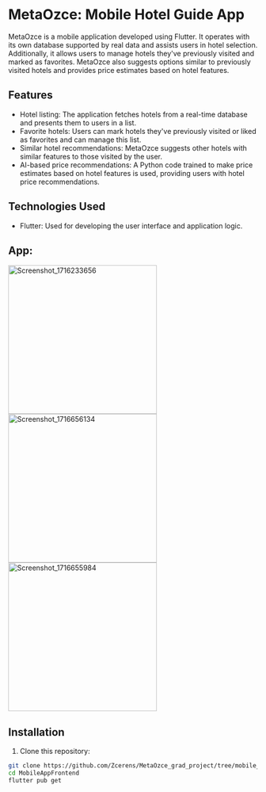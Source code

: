 # MetaOzce: Mobile Hotel Guide App


MetaOzce is a mobile application developed using Flutter. It operates with its own database supported by real data and assists users in hotel selection. Additionally, it allows users to manage hotels they've previously visited and marked as favorites. MetaOzce also suggests options similar to previously visited hotels and provides price estimates based on hotel features.

## Features

- Hotel listing: The application fetches hotels from a real-time database and presents them to users in a list.
- Favorite hotels: Users can mark hotels they've previously visited or liked as favorites and can manage this list.
- Similar hotel recommendations: MetaOzce suggests other hotels with similar features to those visited by the user.
- AI-based price recommendations: A Python code trained to make price estimates based on hotel features is used, providing users with hotel price recommendations.

## Technologies Used

- Flutter: Used for developing the user interface and application logic.

## App:
<img src="https://github.com/Zcerens/MetaOzce_grad_project/assets/76790429/4c5c8e57-63cf-4f71-8248-8450025304a8" alt="Screenshot_1716233656" width="300">

<img src="https://github.com/Zcerens/MetaOzce_grad_project/assets/76790429/c4211ceb-eef3-451f-936e-2892fbf08318" alt="Screenshot_1716656134" width="300">

<img src="https://github.com/Zcerens/MetaOzce_grad_project/assets/76790429/55c073a2-83c7-46f7-883d-45e34840dec5" alt="Screenshot_1716655984" width="300">

## Installation

1. Clone this repository:

```bash
git clone https://github.com/Zcerens/MetaOzce_grad_project/tree/mobile_app_frontend.git
cd MobileAppFrontend
flutter pub get





